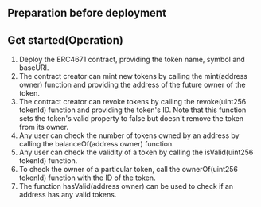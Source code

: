 ## Preparation before deployment


## Get started(Operation)
1. Deploy the ERC4671 contract, providing the token name, symbol and baseURI.
2. The contract creator can mint new tokens by calling the mint(address owner) function and providing the address of the future owner of the token.
3. The contract creator can revoke tokens by calling the revoke(uint256 tokenId) function and providing the token's ID. Note that this function sets the token's valid property to false but doesn't remove the token from its owner.
4. Any user can check the number of tokens owned by an address by calling the balanceOf(address owner) function.
5. Any user can check the validity of a token by calling the isValid(uint256 tokenId) function.
6. To check the owner of a particular token, call the ownerOf(uint256 tokenId) function with the ID of the token.
7. The function hasValid(address owner) can be used to check if an address has any valid tokens.








